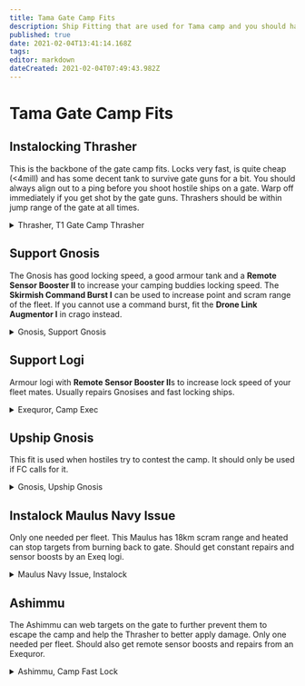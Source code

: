 ```yaml
---
title: Tama Gate Camp Fits
description: Ship Fitting that are used for Tama camp and you should have ready to  go in Nourvukaiken/Tama
published: true
date: 2021-02-04T13:41:14.168Z
tags: 
editor: markdown
dateCreated: 2021-02-04T07:49:43.982Z
---
```


# Tama Gate Camp Fits
## Instalocking Thrasher
This is the backbone of the gate camp fits. Locks very fast, is quite cheap (<4mill) and has some decent tank to survive gate guns for a bit. 
You should always align out to a ping before you shoot hostile ships on a gate. Warp off immediately if  you get shot by the gate guns. 
Thrashers should be within jump range of the gate at all times.
<details>
  <summary>Thrasher, T1 Gate Camp Thrasher</summary>

[Thrasher, T1 Gate Camp Thrasher]
Gyrostabilizer I  
Damage Control I

F-90 Compact Sensor Booster
F-90 Compact Sensor Booster
Faint Scoped Warp Disruptor

280mm Howitzer Artillery I
280mm Howitzer Artillery I
280mm Howitzer Artillery I
280mm Howitzer Artillery I
280mm Howitzer Artillery I
280mm Howitzer Artillery I
280mm Howitzer Artillery I

Small Transverse Bulkhead I
Small Transverse Bulkhead I
Small Targeting System Subcontroller I




EMP S x1000
Republic Fleet EMP S x200
Scan Resolution Script x2
</details>

## Support Gnosis

The Gnosis has good locking speed, a good armour tank and a **Remote Sensor Booster II** to increase your camping buddies locking speed. The **Skirmish Command Burst I** can be used to increase point and scram range of the fleet. If you cannot use a command burst, fit the **Drone Link Augmentor I** in crago instead. 
<details>
  <summary>Gnosis, Support Gnosis</summary>

[Gnosis, Gnosis Camp New]
Damage Control II
Multispectrum Energized Membrane II
Multispectrum Energized Membrane II
Magnetic Field Stabilizer II
Magnetic Field Stabilizer II
1600mm Crystalline Carbonide Restrained Plates

50MN Y-T8 Compact Microwarpdrive
Warp Disruptor II
Fleeting Compact Stasis Webifier
Remote Sensor Booster II
Sensor Booster II
Sensor Booster II

200mm Prototype Gauss Gun
200mm Prototype Gauss Gun
200mm Prototype Gauss Gun
200mm Prototype Gauss Gun
200mm Prototype Gauss Gun
Skirmish Command Burst I

Medium Trimark Armor Pump I
Medium Trimark Armor Pump I
Medium Trimark Armor Pump I



Valkyrie II x5
Light Armor Maintenance Bot I x5

Targeting Range Script x3
Caldari Navy Antimatter Charge M x1200
Scan Resolution Script x3
Evasive Maneuvers Charge x200
Interdiction Maneuvers Charge x300
Rapid Deployment Charge x200
Caldari Navy Iron Charge M x800
Drone Link Augmentor I x1
</details>

## Support Logi
Armour logi with **Remote Sensor Booster II**s to increase lock speed of your fleet mates. Usually repairs Gnosises and fast locking ships.
<details>
  <summary>Exequror, Camp Exec</summary>
  
[Exequror, Camp Exec]
Multispectrum Energized Membrane II
Multispectrum Energized Membrane II
Capacitor Power Relay II
Dark Blood Explosive Energized Membrane
Corpum C-Type Thermal Energized Membrane
800mm Steel Plates II

Remote Sensor Booster II
Remote Sensor Booster II
Cap Recharger II
10MN Monopropellant Enduring Afterburner

Medium Remote Armor Repairer II
Medium Remote Armor Repairer II
Medium Remote Armor Repairer II

Medium Trimark Armor Pump I
Medium Remote Repair Augmentor I
Medium Remote Repair Augmentor I



Warrior II x5
Light Armor Maintenance Bot I x5

Scan Resolution Script x2
ECCM Script x2
</details>


## Upship Gnosis
This fit is used when hostiles try to contest the camp. It should only be used if FC calls for it.
<details>
  <summary>Gnosis, Upship Gnosis</summary>

[Gnosis, Upship Gnosis]
Damage Control II
Reinforced Bulkheads II
Reinforced Bulkheads II
Reinforced Bulkheads II
Reinforced Bulkheads II
Mark I Compact Reinforced Bulkheads

50MN Y-T8 Compact Microwarpdrive
Initiated Compact Warp Disruptor
Fleeting Compact Stasis Webifier
Initiated Compact Warp Scrambler
Medium Compact Pb-Acid Cap Battery
Medium Micro Jump Drive

Heavy Ion Blaster II
Heavy Ion Blaster II
Heavy Ion Blaster II
Heavy Ion Blaster II
Heavy Ion Blaster II
Medium Gremlin Compact Energy Neutralizer

Medium Transverse Bulkhead I
Medium Transverse Bulkhead I
Medium Transverse Bulkhead I



Warrior II x5
Valkyrie II x5

Null M x2000
Void M x2000
Antimatter Charge M x2000
Caldari Navy Antimatter Charge M x1000


</details>

## Instalock Maulus Navy Issue
Only one needed per fleet. This Maulus has 18km scram range and heated can stop targets from burning back to gate. Should get constant repairs and sensor boosts by an Exeq logi. 


<details>
  <summary>Maulus Navy Issue, Instalock</summary>
  
  [Maulus Navy Issue, Instalock]
Damage Control II
400mm Steel Plates II
Multispectrum Energized Membrane II
Multispectrum Energized Membrane II

Caldari Navy Warp Scrambler
Sensor Booster II
Sensor Booster II


Small Trimark Armor Pump I
Small Trimark Armor Pump I
Small Trimark Armor Pump I



Hobgoblin II x5
Acolyte II x5

Scan Resolution Script x2
Nanite Repair Paste x30
  
</details>

## Ashimmu
The Ashimmu can web targets on the gate to further prevent them to escape the camp and help the Thrasher to better apply damage. Only one needed per fleet. Should also get remote sensor boosts and repairs from an Exequror. 

<details>
  <summary>Ashimmu, Camp Fast Lock</summary>
 
  [Ashimmu, Camp Fast Lock]
Multispectrum Energized Membrane II
Multispectrum Energized Membrane II
Reactive Armor Hardener
IFFA Compact Damage Control
Heat Sink II
1600mm Rolled Tungsten Compact Plates

Sensor Booster II
50MN Y-T8 Compact Microwarpdrive
Stasis Webifier II
Stasis Webifier II

Heavy Pulse Laser II
Heavy Pulse Laser II
Heavy Pulse Laser II
Medium Energy Nosferatu II
Medium Energy Nosferatu II

Medium Explosive Armor Reinforcer I
Medium Processor Overclocking Unit I
Medium Kinetic Armor Reinforcer I



Vespa II x4

Scan Resolution Script x1
Conflagration M x3
Imperial Navy Multifrequency M x6
Scorch M x6
Imperial Navy Gamma M x3
Imperial Navy Standard M x3
Nanite Repair Paste x70
<details>